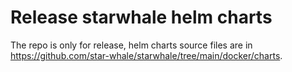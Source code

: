# Release starwhale helm charts
The repo is only for release, helm charts source files are in https://github.com/star-whale/starwhale/tree/main/docker/charts.

